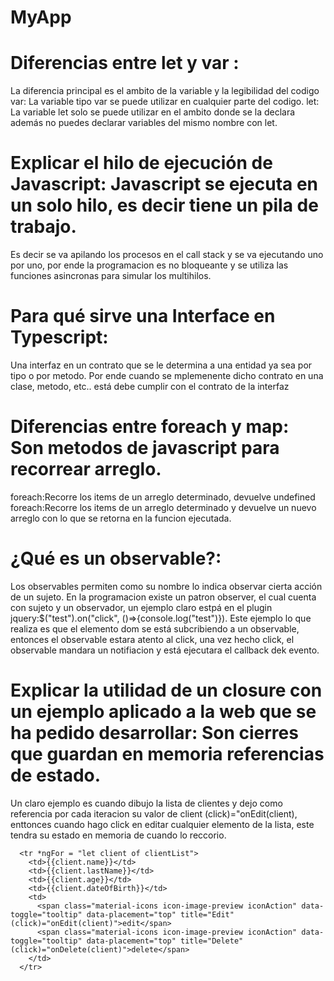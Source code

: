 # MyApp

# Diferencias entre let y var : 
  La diferencia principal es el ambito de la variable y la legibilidad del codigo
  var: La variable tipo var se puede utilizar en cualquier parte del codigo.
  let: La variable let solo se puede utilizar en el ambito donde se la declara además no puedes declarar variables del mismo nombre con let.

# Explicar el hilo de ejecución de Javascript: Javascript se ejecuta en un solo hilo, es decir tiene un pila de trabajo.
  Es decir se va apilando los procesos en el call stack y se va ejecutando uno por uno, por ende la programacion es no bloqueante y se utiliza las funciones
  asincronas para simular los multihilos.

# Para qué sirve una Interface en Typescript: 
  Una interfaz en un contrato que se le determina a una entidad ya sea por tipo o por metodo. Por ende cuando se mplemenente
  dicho contrato en una clase, metodo, etc.. está debe cumplir con el contrato de la interfaz

# Diferencias entre foreach y map: Son metodos de javascript para recorrear arreglo.
  foreach:Recorre los items de un arreglo determinado, devuelve undefined
  foreach:Recorre los items de un arreglo determinado y devuelve un nuevo arreglo con lo que se retorna en la funcion ejecutada.

# ¿Qué es un observable?: 
  Los observables permiten como su nombre lo indica observar cierta acción de un sujeto. En la programacion existe un patron observer,
  el cual cuenta con sujeto y un observador, un ejemplo claro estpá en el plugin jquery:$("test").on("click", ()=>{console.log("test")}).
  Este ejemplo lo que realiza es que el elemento dom se está subcribiendo a un observable, entonces el observable estara atento al click, una vez hecho click, el observable mandara un notifiacion y está ejecutara el callback dek evento.

# Explicar la utilidad de un closure con un ejemplo aplicado a la web que se ha pedido desarrollar: Son cierres que guardan en memoria referencias de estado.
  Un claro ejemplo es cuando dibujo la lista de clientes y dejo como referencia por cada iteracion su valor de client (click)="onEdit(client), enttonces cuando
  hago click en editar cualquier elemento de la lista, este tendra su estado en memoria de cuando lo reccorio.
```angular
  <tr *ngFor = "let client of clientList">
    <td>{{client.name}}</td>
    <td>{{client.lastName}}</td>
    <td>{{client.age}}</td>
    <td>{{client.dateOfBirth}}</td>
    <td>
      <span class="material-icons icon-image-preview iconAction" data-toggle="tooltip" data-placement="top" title="Edit" (click)="onEdit(client)">edit</span>
      <span class="material-icons icon-image-preview iconAction" data-toggle="tooltip" data-placement="top" title="Delete" (click)="onDelete(client)">delete</span>
    </td>
  </tr>
```
